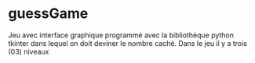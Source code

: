 # guessGame
Jeu avec interface graphique programmé avec la bibliothèque python tkinter dans lequel on doit deviner le nombre caché. Dans le jeu il y a trois (03) niveaux
